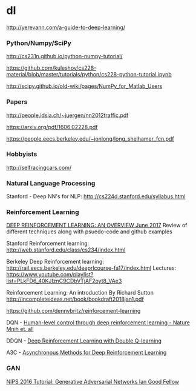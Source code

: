 # dl
 
http://yerevann.com/a-guide-to-deep-learning/ 
 
### Python/Numpy/SciPy
http://cs231n.github.io/python-numpy-tutorial/ 

https://github.com/kuleshov/cs228-material/blob/master/tutorials/python/cs228-python-tutorial.ipynb 

http://scipy.github.io/old-wiki/pages/NumPy_for_Matlab_Users 
 
 
### Papers
http://people.idsia.ch/~juergen/nn2012traffic.pdf 

https://arxiv.org/pdf/1606.02228.pdf 
 
https://people.eecs.berkeley.edu/~jonlong/long_shelhamer_fcn.pdf

### Hobbyists 
http://selfracingcars.com/ 

### Natural Language Processing
Stanford - Deep NN's for NLP: http://cs224d.stanford.edu/syllabus.html

### Reinforcement Learning

[DEEP REINFORCEMENT LEARNING: AN OVERVIEW June 2017](https://arxiv.org/pdf/1701.07274v5.pdf) Review of different techniques along with psuedo-code and github examples

Stanford Reinforcement learning: http://web.stanford.edu/class/cs234/index.html

Berkeley Deep Reinforcement learning: http://rail.eecs.berkeley.edu/deeprlcourse-fa17/index.html
Lectures: https://www.youtube.com/playlist?list=PLkFD6_40KJIznC9CDbVTjAF2oyt8_VAe3

Reinforcement Learning: An introduction By Richard Sutton 
http://incompleteideas.net/book/bookdraft2018jan1.pdf

https://github.com/dennybritz/reinforcement-learning

DQN - [Human-level control through deep reinforcement learning - Nature Mnih et. all](https://storage.googleapis.com/deepmind-media/dqn/DQNNaturePaper.pdf)

DDQN - [Deep Reinforcement Learning with Double Q-learning](https://arxiv.org/pdf/1509.06461.pdf)

A3C - [Asynchronous Methods for Deep Reinforcement Learning](https://arxiv.org/pdf/1602.01783.pdf)


### GAN

[NIPS 2016 Tutorial: Generative Adversarial Networks Ian Good Fellow](https://arxiv.org/pdf/1701.00160v4.pdf)


